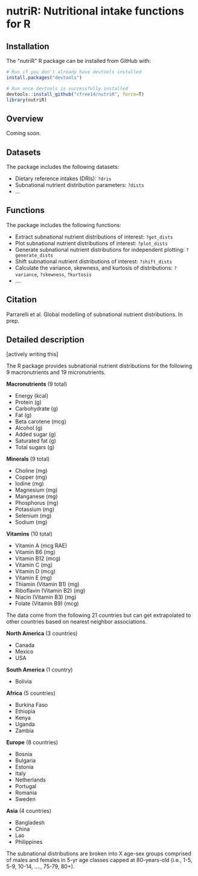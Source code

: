 nutriR: Nutritional intake functions for R
======================================================================

Installation
------------

The "nutriR" R package can be installed from GitHub with:

``` r
# Run if you don't already have devtools installed
install.packages("devtools")

# Run once devtools is successfully installed
devtools::install_github("cfree14/nutriR", force=T)
library(nutriR)
```

Overview
---------
Coming soon.


Datasets
---------

The package includes the following datasets:

- Dietary reference intakes (DRIs): `?dris`
- Subnational nutrient distribution parameters: `?dists`
- ...


Functions
---------

The package includes the following functions:

- Extract subnational nutrient distributions of interest: `?get_dists`
- Plot subnational nutrient distributions of interest: `?plot_dists`
- Generate subnational nutrient distributions for independent plotting: `?generate_dists`
- Shift subnational nutrient distributions of interest: `?shift_dists`
- Calculate the variance, skewness, and kurtosis of distributions: `?variance`, `?skewness`, `?kurtosis`
- ....


Citation
------------

Parrarelli et al. Global modelling of subnational nutrient distributions. In prep.


Detailed description
---------

[actively writing this]

The R package provides subnational nutrient distributions for the following 9 macronutrients and 19 micronutrients.

__Macronutrients__ (9 total)
* Energy (kcal)
* Protein (g)
* Carbohydrate (g)
* Fat (g)
* Beta carotene (mcg)
* Alcohol (g)
* Added sugar (g)
* Saturated fat (g)
* Total sugars (g)

__Minerals__ (9 total)
* Choline (mg)
* Copper (mg)
* Iodine (mg)
* Magnesium (mg)
* Manganese (mg)
* Phosphorus (mg)
* Potassium (mg)
* Selenium (mg)
* Sodium (mg)

__Vitamins__ (10 total)
* Vitamin A (mcg RAE)
* Vitamin B6 (mg)
* Vitamin B12 (mcg)
* Vitamin C (mg)
* Vitamin D (mcg)
* Vitamin E (mg)
* Thiamin (Vitamin B1) (mg)
* Riboflavin (Vitamin B2) (mg)
* Niacin (Vitamin B3) (mg)
* Folate (Vitamin B9) (mcg)

The data come from the following 21 countries but can get extrapolated to other countries based on nearest neighbor associations.

__North America__ (3 countries)
* Canada
* Mexico
* USA

__South America__ (1 country)
* Bolivia

__Africa__ (5 countries)
* Burkina Faso
* Ethiopia
* Kenya
* Uganda
* Zambia

__Europe__ (8 countries)
* Bosnia
* Bulgaria
* Estonia
* Italy
* Netherlands
* Portugal
* Romania
* Sweden

__Asia__ (4 countries)
* Bangladesh
* China
* Lao
* Philippines

The subnational distributions are broken into X age-sex groups comprised of males and females in 5-yr age classes capped at 80-years-old (i.e., 1-5, 5-9, 10-14, …., 75-79, 80+).
